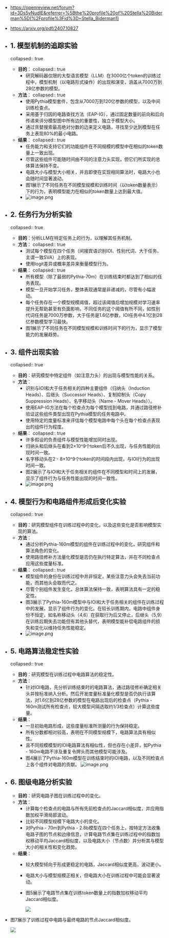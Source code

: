 - https://openreview.net/forum?id=3Ds5vNudIE&referrer=%5Bthe%20profile%20of%20Stella%20Biderman%5D(%2Fprofile%3Fid%3D~Stella_Biderman1)
- https://arxiv.org/pdf/2407.10827
- ## 1.  模型机制的追踪实验
  collapsed:: true
	- **目的**：
	  collapsed:: true
		- 研究解码器仅限的大型语言模型（LLM）在3000亿个token的训练过程中，模型机制（以电路形式操作）的出现和演变，涵盖从7000万到28亿参数的模型。
	- **方法**：
	  collapsed:: true
		- 使用Pythia模型套件，包含从7000万到120亿参数的模型，以及中间训练检查点。
		- 采用基于归因的电路查找方法（EAP-IG），通过固定数量的前向和后向传递来评分模型图中所有边的重要性，独立于模型大小。
		- 通过贪婪搜索最高绝对分数的边来定义电路，寻找至少达到模型在任务上表现80%的最小电路。
	- **结果**：
	  collapsed:: true
		- 任务能力和支持它们的功能组件在不同规模的模型中在相似的token数量上一致出现。
		- 尽管这些组件可能随时间由不同的注意力头实现，但它们所实现的总体算法保持不变。
		- 电路大小与模型大小相关，并且即使在实现相同算法时，电路大小也会随时间显著波动。
		- 图1展示了不同任务在不同模型规模和训练时间（以token数量表示）下的行为，表明模型能力在相似的token数量上达到最大值。
		- ![image.png](../assets/image_1737003327465_0.png)
- ## 2. 任务行为分析实验
  collapsed:: true
	- **目的**：分析LLM在特定任务上的行为，以理解其任务机制。
	- **方法**：
	  collapsed:: true
		- 测试每个模型在四个任务（间接宾语识别IOI、性别代词、大于任务、主谓一致SVA）上的表现。
		- 使用logit差异或概率差异来衡量模型行为。
	- **结果**：
	  collapsed:: true
		- 所有模型（除了最弱的Pythia-70m）在训练结束时都达到了相似的任务表现。
		- 模型一旦开始学习任务，整体表现通常是非递减的，尽管有小幅波动。
		- 每个任务存在一个模型规模阈值，超过该阈值后增加规模对学习速率提升无帮助甚至有负面影响，不同任务的这个阈值有所不同，如性别代词任务是7000万参数，大于任务是1.6亿参数，IOI任务中4.1亿到28亿参数模型学习最快。
		- 图1展示了不同任务在不同模型规模和训练时间下的行为，显示了模型能力的发展趋势。
- ## 3. 组件出现实验
  collapsed:: true
	- **目的**：研究模型中特定组件（如注意力头）的出现与模型性能的关系。
	- **方法**：
		- 识别与IOI和大于任务相关的四种主要组件（归纳头（Induction Heads）、后继头（Successor Heads）、复制抑制头（Copy Suppression Heads）、名字移动头（Name - Mover Heads））。
		- 使用EAP-IG方法在每个检查点为每个模型找到电路，并通过路径修补验证这些组件类型出现在Pythia模型的任务电路中。
		- 使用特定的度量标准来评估每个模型电路中每个头在每个检查点表现出的组件行为程度。
	- **结果**：
	  collapsed:: true
		- 许多假设的负责组件与模型性能增加同时出现。
		- 归纳头和后继头在看到2×10^9个token后不久出现，与任务性能的出现时间一致。
		- 名字移动头在2 - 8×10^9个token的时间段内出现，与IOI行为的出现时间一致。
		- 图2展示了与IOI和大于任务相关的组件在不同模型和时间上的发展，显示了组件行为与任务性能出现的时间一致性。
		- ![image.png](../assets/image_1737003458817_0.png)
- ## 4. **模型行为和电路组件形成后变化实验**
  collapsed:: true
	- **目的**：研究模型组件在训练过程中的变化，以及这些变化是否影响模型实现的算法。
	- **方法**：
		- 通过分析Pythia-160m模型的组件在训练过程中的变化，研究组件和算法角色的变化。
		- 使用路径修补方法量化模型是否仍在执行特定算法，并在不同检查点应用这些度量标准。
	- **结果**：
	  collapsed:: true
		- 模型组件的身份在训练过程中并非恒定，某些注意力头会失去当前功能，而其他头会取而代之。
		- 尽管个别组件发生变化，总体算法保持一致，表明算法具有一定的稳定性。
		- 图3展示了Pythia-160m模型中与IOI和大于任务相关的组件在训练过程中的发展，显示了组件行为的变化。在较长训练期内，电路中组件身份不恒定，如名称移动头（4,6）在获取行为后又停止，后继头（5,9）在训练后期失去功能但有其他头替代，表明模型能补偿电路组件的损失和变化以维持任务性能稳定。
		- ![image.png](../assets/image_1737003521419_0.png)
- ## 5. 电路算法稳定性实验
  collapsed:: true
	- **目的**：研究模型在训练过程中电路算法的稳定性。
	- **方法**：
		- 针对IOI电路，先分析训练结束时的电路算法，通过路径修补确定相关头并按标准纳入分析。然后开发度量标准量化模型是否仍执行该算法，对1.6亿到28亿参数的模型在电路出现后的检查点（Pythia - 160m测试所有检查点，较大模型间隔选取约1/3检查点）计算这些度量。
	- **结果**：
		- 一旦初始电路形成，这些度量标准所测量的行为保持稳定。
		- 所有分数都相对较高，表明在不同模型规模下，电路算法具有相似性。
		- 且不同规模模型的IOI电路算法有相似性，但也存在小差异，如Pythia - 160m电路不涉及重复令牌头而其他模型可能涉及。
		- 图4展示了Pythia-160m模型在训练结束时的IOI电路，以及不同检查点上各个组件对电路的贡献。
		  ![image.png](../assets/image_1737003591748_0.png)
- ## 6. 图级电路分析实验
	- **目的**：研究电路子图在训练过程中的变化。
	- **方法**：
		- 计算每个检查点的电路与所有先前检查点的Jaccard相似度，并应用指数加权平滑局部波动。
		- 比较不同模型规模下电路大小的变化。
		- 对Pythia - 70m到Pythia - 2.8b模型在四个任务上，按特定方法收集电路子图的节点和边缘信息，计算电路节点集在训练过程中的指数加权移动平均Jaccard相似度，以及电路大小（节点数）并分析其与模型大小的相关性和变化趋势。
	- **结果**：
		- 较大模型倾向于形成更稳定的电路，Jaccard相似度更高，波动更小。
		- 电路大小与模型规模正相关，但电路大小在训练过程中可能会显著波动。
		- 图5展示了电路节点集在训练token数量上的指数加权移动平均Jaccard相似度。
		  
		  ![](https://m-a-p-ai.feishu.cn/space/api/box/stream/download/asynccode/?code=MjQ1MDEwMmU1NGJmMmNjMjVhZmRkNjc3ZDdmNjIxYTFfTVdESGRRdFpnenRMSThpeDd6WW14RWtDTVNSM24xZGdfVG9rZW46QXZNd2J5UExFbzlJZjN4VXVMVWNUYW13blVoXzE3MzcwMDM2Mzk6MTczNzAwNzIzOV9WNA)
- 图7展示了训练过程中电路与最终电路的节点Jaccard相似度。
  
  ![](https://m-a-p-ai.feishu.cn/space/api/box/stream/download/asynccode/?code=YzQ5MDQwNjUwMTgxZThhNGQ2MDI2ZDE5ZjA2NDcxN2ZfNmIwVDFldERONE8waDhaaGdaRDNoc1ZqM2M5cDJjRDRfVG9rZW46RnA3NmJvNVlNb2ltVHB4S0M0TGNZeWdqbnZ1XzE3MzcwMDM2Mzk6MTczNzAwNzIzOV9WNA)